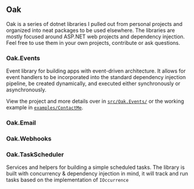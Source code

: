 ## Oak

Oak is a series of dotnet libraries I pulled out from personal projects and organized into neat packages to be used elsewhere. The libraries are mostly focused around ASP.NET web projects and dependency injection. Feel free to use them in your own projects, contribute or ask questions.

### Oak.Events

Event library for building apps with event-driven architecture. It allows for event handlers to be incorporated into the standard dependency injection pipeline, be created dynamically, and executed either synchronously or asynchronously.

View the project and more details over in [`src/Oak.Events/`](https://github.com/weavc/Oak/tree/master/src/Oak.Events) or the working example in [`examples/ContactMe`](https://github.com/weavc/Oak/tree/master/examples/ContactMe).

### Oak.Email

### Oak.Webhooks

### Oak.TaskScheduler

Services and helpers for building a simple scheduled tasks. The library is built with concurrency & dependency injection in mind, it will track and run tasks based on the implementation of `IOccurrence`
